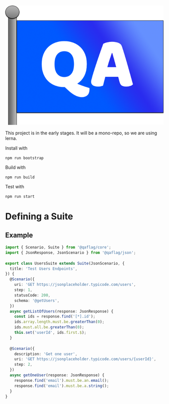 ![QA Flag](/assets/qaflag.png)

This project is in the early stages. It will be a mono-repo, so we are using lerna.

Install with

```
npm run bootstrap
```

Build with

```
npm run build
```

Test with

```
npm run start
```

# Defining a Suite

## Example

```typescript
import { Scenario, Suite } from '@qaflag/core';
import { JsonResponse, JsonScenario } from '@qaflag/json';

export class UsersSuite extends Suite(JsonScenario, {
  title: 'Test Users Endpoints',
}) {
  @Scenario({
    uri: 'GET https://jsonplaceholder.typicode.com/users',
    step: 1,
    statusCode: 200,
    schema: '@getUsers',
  })
  async getListOfUsers(response: JsonResponse) {
    const ids = response.find('[*].id');
    ids.array.length.must.be.greaterThan(0);
    ids.must.all.be.greaterThan(0);
    this.set('userId', ids.first.$);
  }

  @Scenario({
    description: 'Get one user',
    uri: 'GET https://jsonplaceholder.typicode.com/users/{userId}',
    step: 2,
  })
  async getOneUser(response: JsonResponse) {
    response.find('email').must.be.an.email();
    response.find('email').must.be.a.string();
  }
}
```
